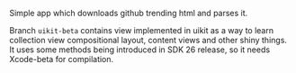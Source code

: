 Simple app which downloads github trending html and parses it.

Branch `uikit-beta` contains view implemented in uikit as a way to learn collection view compositional layout, content views and other shiny things. It uses some methods being introduced in SDK 26 release, so it needs Xcode-beta for compilation.
